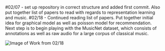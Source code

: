 #02/07 - set up repository in correct structure and added first commit. Also put together list of papers to read with regards to representation learning and music.
#02/18 - Continued reading list of papers. Put together initial idea for graphical model as well as poisson model for recommendation. Next step is to begin playing with the MusicNet dataset, which consists of annotations as well as raw audio for a large corpus of classical music.

![Image of Work from 02/18](https://github.com/SrivatsavPyda99/representation_learning_spr_2020/blob/master/doc/images/IMG_2239.jpg)
